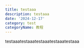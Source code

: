 ```yaml
---
title: testaaa
description: testaaa
date: '2024-12-17'
category: test
categoryName: 教程
---
```

testaaatestaaatestaaatestaaatestaaa
